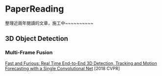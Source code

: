 # PaperReading

整理近兩年閱讀的文章，施工中~~~~~~~~~~

## 3D Object Detection
### Multi-Frame Fusion

[Fast and Furious: Real Time End-to-End 3D Detection, Tracking and Motion Forecasting with a Single Convolutional Net](https://arxiv.org/abs/2012.12395) [2018 CVPR]
